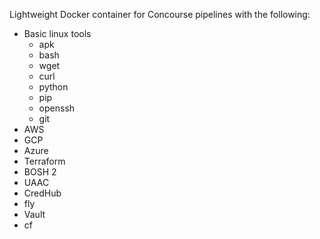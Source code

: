 Lightweight Docker container for Concourse pipelines with the following:

 - Basic linux tools
    - apk
    - bash
    - wget
    - curl
    - python
    - pip
    - openssh
    - git
 - AWS
 - GCP
 - Azure
 - Terraform
 - BOSH 2
 - UAAC
 - CredHub
 - fly
 - Vault
 - cf
